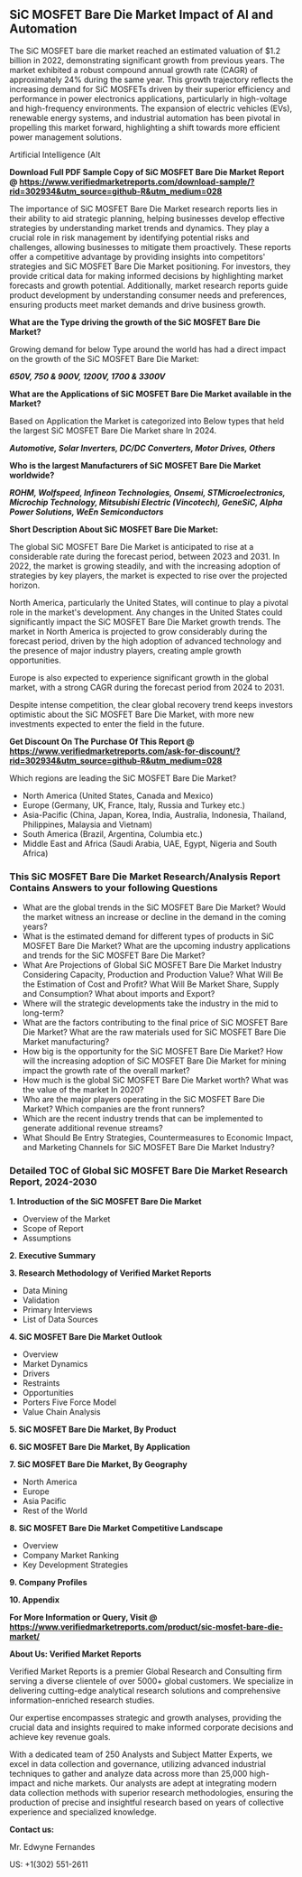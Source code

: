 <h2>SiC MOSFET Bare Die Market Impact of AI and Automation</h2><p>The SiC MOSFET bare die market reached an estimated valuation of $1.2 billion in 2022, demonstrating significant growth from previous years. The market exhibited a robust compound annual growth rate (CAGR) of approximately 24% during the same year. This growth trajectory reflects the increasing demand for SiC MOSFETs driven by their superior efficiency and performance in power electronics applications, particularly in high-voltage and high-frequency environments. The expansion of electric vehicles (EVs), renewable energy systems, and industrial automation has been pivotal in propelling this market forward, highlighting a shift towards more efficient power management solutions.</p><p>Artificial Intelligence (AIt</p><p id="" class=""><strong>Download Full PDF Sample Copy of SiC MOSFET Bare Die Market Report @ <a href="https://www.verifiedmarketreports.com/download-sample/?rid=302934&utm_source=github-R&utm_medium=028" target="_blank">https://www.verifiedmarketreports.com/download-sample/?rid=302934&utm_source=github-R&utm_medium=028</a></strong></p><p>The importance of&nbsp;SiC MOSFET Bare Die Market research reports lies in their ability to aid strategic planning, helping businesses develop effective strategies by understanding market trends and dynamics. They play a crucial role in risk management by identifying potential risks and challenges, allowing businesses to mitigate them proactively. These reports offer a competitive advantage by providing insights into competitors' strategies and SiC MOSFET Bare Die Market positioning. For investors, they provide critical data for making informed decisions by highlighting market forecasts and growth potential. Additionally, market research reports guide product development by understanding consumer needs and preferences, ensuring products meet market demands and drive business growth.</p><p><strong>What are the&nbsp;Type driving the growth of the SiC MOSFET Bare Die Market?</strong></p><p id="" class="">Growing demand for below Type around the world has had a direct impact on the growth of the SiC MOSFET Bare Die Market:</p><em><strong>650V, 750 & 900V, 1200V, 1700 & 3300V</strong></em></p><strong>What are the&nbsp;Applications&nbsp;of SiC MOSFET Bare Die Market available in the Market?</strong></p><p id="" class="">Based on Application the Market is categorized into Below types that held the largest SiC MOSFET Bare Die Market share In 2024.</p><em><strong>Automotive, Solar Inverters, DC/DC Converters, Motor Drives, Others</strong></em></p><strong>Who is the largest Manufacturers of SiC MOSFET Bare Die Market worldwide?</strong></p><p><em><strong>ROHM, Wolfspeed, Infineon Technologies, Onsemi, STMicroelectronics, Microchip Technology, Mitsubishi Electric (Vincotech), GeneSiC, Alpha Power Solutions, WeEn Semiconductors</strong></em></p><p id="" class=""><strong>Short Description About SiC MOSFET Bare Die Market:</strong></p><p>The global SiC MOSFET Bare Die Market is anticipated to rise at a considerable rate during the forecast period, between 2023 and 2031. In 2022, the market is growing steadily, and with the increasing adoption of strategies by key players, the market is expected to rise over the projected horizon.</p><p>North America, particularly the United States, will continue to play a pivotal role in the market's development. Any changes in the United States could significantly impact the SiC MOSFET Bare Die Market growth trends. The market in North America is projected to grow considerably during the forecast period, driven by the high adoption of advanced technology and the presence of major industry players, creating ample growth opportunities.</p><p>Europe is also expected to experience significant growth in the global market, with a strong CAGR during the forecast period from 2024 to 2031.</p><p>Despite intense competition, the clear global recovery trend keeps investors optimistic about the SiC MOSFET Bare Die Market, with more new investments expected to enter the field in the future.</p><p id="" class=""><strong>Get Discount On The Purchase Of This Report @ <a href="https://www.verifiedmarketreports.com/ask-for-discount/?rid=302934&utm_source=github-R&utm_medium=028" target="_blank">https://www.verifiedmarketreports.com/ask-for-discount/?rid=302934&utm_source=github-R&utm_medium=028</a></strong></p>Which regions are leading the SiC MOSFET Bare Die Market?</p><ul><li>North America (United States, Canada and Mexico)</li><li>Europe (Germany, UK, France, Italy, Russia and Turkey etc.)</li><li>Asia-Pacific (China, Japan, Korea, India, Australia, Indonesia, Thailand, Philippines, Malaysia and Vietnam)</li><li>South America (Brazil, Argentina, Columbia etc.)</li><li>Middle East and Africa (Saudi Arabia, UAE, Egypt, Nigeria and South Africa)</li></ul><h3 id="" class="">This SiC MOSFET Bare Die Market Research/Analysis Report Contains Answers to your following Questions</h3><ul><li>What are the global trends in the SiC MOSFET Bare Die Market? Would the market witness an increase or decline in the demand in the coming years?</li><li>What is the estimated demand for different types of products in SiC MOSFET Bare Die Market? What are the upcoming industry applications and trends for the SiC MOSFET Bare Die Market?</li><li>What Are Projections of Global SiC MOSFET Bare Die Market Industry Considering Capacity, Production and Production Value? What Will Be the Estimation of Cost and Profit? What Will Be Market Share, Supply and Consumption? What about imports and Export?</li><li>Where will the strategic developments take the industry in the mid to long-term?</li><li>What are the factors contributing to the final price of SiC MOSFET Bare Die Market? What are the raw materials used for SiC MOSFET Bare Die Market manufacturing?</li><li>How big is the opportunity for the SiC MOSFET Bare Die Market? How will the increasing adoption of SiC MOSFET Bare Die Market for mining impact the growth rate of the overall market?</li><li>How much is the global SiC MOSFET Bare Die Market worth? What was the value of the market In 2020?</li><li>Who are the major players operating in the SiC MOSFET Bare Die Market? Which companies are the front runners?</li><li>Which are the recent industry trends that can be implemented to generate additional revenue streams?</li><li>What Should Be Entry Strategies, Countermeasures to Economic Impact, and Marketing Channels for SiC MOSFET Bare Die Market Industry?</li></ul><h3 id="" class="">Detailed TOC of Global SiC MOSFET Bare Die Market Research Report, 2024-2030</h3><p id="" class=""><strong>1. Introduction of the SiC MOSFET Bare Die Market</strong></p><ul><li>Overview of the Market</li><li>Scope of Report</li><li>Assumptions</li></ul><p id="" class=""><strong>2. Executive Summary</strong></p><p id="" class=""><strong>3. Research Methodology of Verified Market Reports</strong></p><ul><li>Data Mining</li><li>Validation</li><li>Primary Interviews</li><li>List of Data Sources</li></ul><p id="" class=""><strong>4. SiC MOSFET Bare Die Market Outlook</strong></p><ul><li>Overview</li><li>Market Dynamics</li><li>Drivers</li><li>Restraints</li><li>Opportunities</li><li>Porters Five Force Model</li><li>Value Chain Analysis</li></ul><p id="" class=""><strong>5. SiC MOSFET Bare Die Market, By Product</strong></p><p id="" class=""><strong>6. SiC MOSFET Bare Die Market, By Application</strong></p><p id="" class=""><strong>7. SiC MOSFET Bare Die Market, By Geography</strong></p><ul><li>North America</li><li>Europe</li><li>Asia Pacific</li><li>Rest of the World</li></ul><p id="" class=""><strong>8. SiC MOSFET Bare Die Market Competitive Landscape</strong></p><ul><li>Overview</li><li>Company Market Ranking</li><li>Key Development Strategies</li></ul><p id="" class=""><strong>9. Company Profiles</strong></p><p id="" class=""><strong>10. Appendix</strong></p><p id="" class=""><strong>For More Information or Query, Visit @ <a href="https://www.verifiedmarketreports.com/product/sic-mosfet-bare-die-market/" target="_blank">https://www.verifiedmarketreports.com/product/sic-mosfet-bare-die-market/</a></strong></p><p id="" class=""><strong>About Us: Verified Market Reports</strong></p><p id="" class="">Verified Market Reports is a premier Global Research and Consulting firm serving a diverse clientele of over 5000+ global customers. We specialize in delivering cutting-edge analytical research solutions and comprehensive information-enriched research studies.</p><p id="" class="">Our expertise encompasses strategic and growth analyses, providing the crucial data and insights required to make informed corporate decisions and achieve key revenue goals.</p><p id="" class="">With a dedicated team of 250 Analysts and Subject Matter Experts, we excel in data collection and governance, utilizing advanced industrial techniques to gather and analyze data across more than 25,000 high-impact and niche markets. Our analysts are adept at integrating modern data collection methods with superior research methodologies, ensuring the production of precise and insightful research based on years of collective experience and specialized knowledge.</p><p id="" class=""><strong>Contact us:</strong></p><p id="" class="">Mr. Edwyne Fernandes</p><p id="" class="">US: +1(302) 551-2611</p>